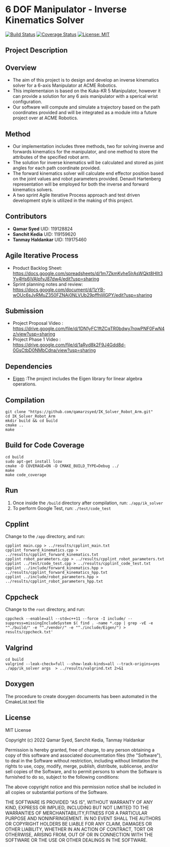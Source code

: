 # 6 DOF Manipulator - Inverse Kinematics Solver

[![Build Status](https://github.com/qamarzsyed/IK_Solver_Robot_Arm/actions/workflows/cmake.yml/badge.svg)](https://github.com/qamarzsyed/IK_Solver_Robot_Arm/actions)
[![Coverage Status](https://coveralls.io/repos/github/qamarzsyed/IK_Solver_Robot_Arm/badge.svg?branch=main)](https://coveralls.io/github/qamarzsyed/IK_Solver_Robot_Arm?branch=main)
[![License: MIT](https://img.shields.io/badge/License-MIT-yellow.svg)](https://opensource.org/licenses/MIT)

## Project Description

## Overview

- The aim of this project is to design and develop an inverse kinematics solver for a 6-axis Manipulator at ACME Robotics.
- This implementaion is based on the Kuka-KR 5 Manipulator, however it can provide a solution for any 6 axis             manipulator with a sperical wrist configuration. 
- Our software will compute and simulate a trajectory based on the path coordinates provided and will be integrated as a module into a future project over at ACME Robotics.

## Method
- Our implementation includes three methods, two for solving inverse and forwards kinematics for the manipulator, and one method to store the attributes of the specified robot arm.
- The solution for inverse kinematics will be calculated and stored as joint angles for each path coordinate provided.
- The forward kinematics solver will calculate end effector position based on the joint values and robot parameters provided. Denavit Hartenberg representation will be employed for both the inverse and forward kinematics solvers.
- A two sprint Agile Iterative Process approach and test driven development style is utilized in the making of this project.

## Contributors
- **Qamar Syed**  UID: 119128824 
- **Sanchit Kedia** UID: 119159620
- **Tanmay Haldankar** UID: 119175460

## Agile Iterative Process
- Product Backlog Sheet: https://docs.google.com/spreadsheets/d/1m7ZkmKvhe5lrAsWQkt8Hllt3Yv4Hs6iVAIpfvJ87dw4/edit?usp=sharing
- Sprint planning notes and review: https://docs.google.com/document/d/1zYB-wOUc6sJvRMuZ350FZNAi0NLVUb29pffhljllGPY/edit?usp=sharing

## Submission
- Project Proposal Video : https://drive.google.com/file/d/1DN1yFC1ftZCqTR0bdwy7rqwPNF0FwN4z/view?usp=sharing
- Project Phase 1 Video : https://drive.google.com/file/d/1aRyd8k2F9J4Gdd8d-0GsCtbD0NMbCdna/view?usp=sharing

## Dependencies
- [Eigen](http://eigen.tuxfamily.org/index.php?title=Main_Page) :The project includes the Eigen library for linear algebra operations.


## Compilation
```
git clone "https://github.com/qamarzsyed/IK_Solver_Robot_Arm.git"
cd IK_Solver_Robot_Arm
mkdir build && cd build
cmake .. 
make
```

## Build for Code Coverage
```
cd build
sudo apt-get install lcov
cmake -D COVERAGE=ON -D CMAKE_BUILD_TYPE=Debug ../
make 
make code_coverage
```

## Run

1. Once inside the `/build` directory after compilation, run: `./app/ik_solver`
2. To perform Google Test, run:  `./test/code_test`

## Cpplint

Change to the `/app` directory, and run:
```
cpplint main.cpp > ../results/cpplint_main.txt
cpplint forward_kinematics.cpp > ../results/cpplint_forward_kinematics.txt
cpplint robot_parameters.cpp > ../results/cpplint_robot_parameters.txt
cpplint ../test/code_test.cpp > ../results/cpplint_code_test.txt
cpplint ../include/forward_kinematics.hpp > ../results/cpplint_forward_kinematics_hpp.txt
cpplint ../include/robot_parameters.hpp > ../results/cpplint_robot_parameters_hpp.txt
```

## Cppcheck

Change to the `root` directory, and run:
```
cppcheck --enable=all --std=c++11 --force -I include/ --suppress=missingIncludeSystem $( find . -name *.cpp | grep -vE -e "^./build/" -e "^./vendor/" -e "^./include/Eigen/") > results/cppcheck.txt'
```

## Valgrind
```
cd build
valgrind --leak-check=full --show-leak-kinds=all --track-origins=yes ./app/ik_solver args  > ../results/valgrind.txt 2>&1
```

## Doxygen
The procedure to create doxygen documents has been automated in the CmakeList.text file

## License

MIT License

Copyright (c) 2022 Qamar Syed, Sanchit Kedia, Tanmay Haldankar

Permission is hereby granted, free of charge, to any person obtaining a copy of this software and associated documentation files (the "Software"), to deal in the Software without restriction, including without limitation the rights to use, copy, modify, merge, publish, distribute, sublicense, and/or sell copies of the Software, and to permit persons to whom the Software is furnished to do so, subject to the following conditions:

The above copyright notice and this permission notice shall be included in all copies or substantial portions of the Software.

THE SOFTWARE IS PROVIDED "AS IS", WITHOUT WARRANTY OF ANY KIND, EXPRESS OR IMPLIED, INCLUDING BUT NOT LIMITED TO THE WARRANTIES OF MERCHANTABILITY,FITNESS FOR A PARTICULAR PURPOSE AND NONINFRINGEMENT. IN NO EVENT SHALL THE AUTHORS OR COPYRIGHT HOLDERS BE LIABLE FOR ANY CLAIM, DAMAGES OR OTHER LIABILITY, WHETHER IN AN ACTION OF CONTRACT, TORT OR OTHERWISE, ARISING FROM, OUT OF OR IN CONNECTION WITH THE SOFTWARE OR THE USE OR OTHER DEALINGS IN THE SOFTWARE.
